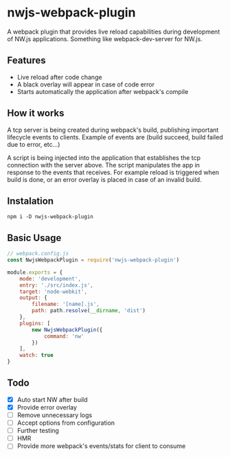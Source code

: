 # nwjs-webpack-plugin

A webpack plugin that provides live reload capabilities during development of NW.js applications. Something like webpack-dev-server for NW.js.

## Features
* Live reload after code change
* A black overlay will appear in case of code error
* Starts automatically the application after webpack's compile 

## How it works
A tcp server is being created during webpack's build, publishing important lifecycle events to clients. Example of events are (build succeed, build failed due to error, etc...)

A script is being injected into the application that establishes the tcp connection with the server above. The script manipulates the app in response to the events that receives. For example reload is triggered when build is done, or an error overlay is placed in case of an invalid build.

## Instalation
`npm i -D nwjs-webpack-plugin`

## Basic Usage
```javascript
// webpack.config.js
const NwjsWebpackPlugin = require('nwjs-webpack-plugin')

module.exports = {
    mode: 'development',
    entry: './src/index.js',
    target: 'node-webkit',
    output: {
        filename: '[name].js',
        path: path.resolve(__dirname, 'dist')
    },
    plugins: [
        new NwjsWebpackPlugin({
            command: 'nw'
        })
    ],
    watch: true
}
```

## Todo
- [x] Auto start NW after build
- [x] Provide error overlay
- [ ] Remove unnecessary logs
- [ ] Accept options from configuration
- [ ] Further testing
- [ ] HMR
- [ ] Provide more webpack's events/stats for client to consume
